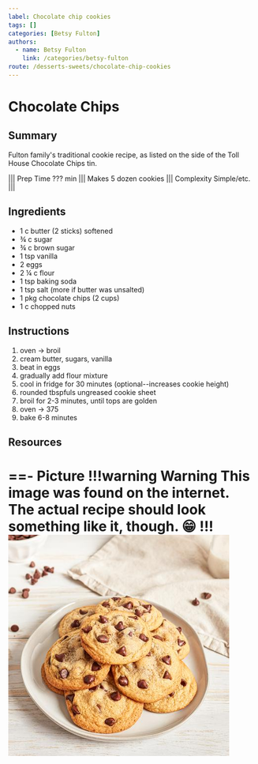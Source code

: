 ```yaml
---
label: Chocolate chip cookies
tags: []
categories: [Betsy Fulton]
authors:
  - name: Betsy Fulton
    link: /categories/betsy-fulton
route: /desserts-sweets/chocolate-chip-cookies
---
```


# Chocolate Chips
## Summary
Fulton family's traditional cookie recipe, as listed on the side of the Toll House Chocolate Chips tin.

||| Prep Time
??? min
||| Makes
5 dozen cookies
||| Complexity
Simple/etc.
|||

## Ingredients
- 1 c butter (2 sticks) softened
- ¾ c sugar 
- ¾ c brown sugar 
- 1 tsp vanilla
- 2 eggs
- 2 ¼ c flour 
- 1 tsp baking soda 
- 1 tsp salt (more if butter was unsalted)
- 1 pkg chocolate chips (2 cups)
- 1 c chopped nuts

## Instructions
1. oven -> broil 
2. cream butter, sugars, vanilla 
3. beat in eggs 
4. gradually add flour mixture 
5. cool in fridge for 30 minutes (optional--increases cookie height)
6. rounded tbspfuls ungreased cookie sheet 
7. broil for 2-3 minutes, until tops are golden 
8. oven -> 375 
9. bake 6-8 minutes 

## Resources
==- Picture
!!!warning Warning
This image was found on the internet. The actual recipe should look something like it, though. 😁
!!!
![](/static/banners/tmp/chocolate-chip-cookies.jpg)
===
